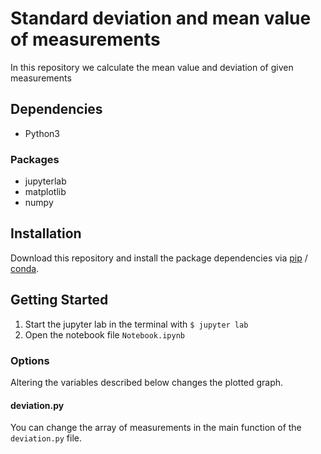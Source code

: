 # Standard deviation and mean value of measurements

In this repository we calculate the mean value and deviation of given measurements

## Dependencies
- Python3

### Packages
- jupyterlab
- matplotlib
- numpy

## Installation

Download this repository and install the package dependencies via [pip](https://pypi.org/project/pip/) / [conda](https://anaconda.org/anaconda/conda/).

## Getting Started

1. Start the jupyter lab in the terminal with ```$ jupyter lab```
2. Open the notebook file ```Notebook.ipynb```

### Options

Altering the variables described below changes the plotted graph.

#### deviation.py

You can change the array of measurements in the main function of the ```deviation.py``` file.
